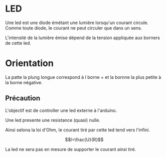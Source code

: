 
# LED

Une led est une diode émétant une lumière lorsqu'un courant circule.
Comme toute diode, le courant ne peut circuler que dans un sens.

L'intensité de la lumière émise dépend de la tension appliquée aux borners de cette led.

# Orientation

La patte la plung longue correspond à l borne + et la bornne la plus petite à la borne négative.

## Précaution

L'objectif est de controller une led externe à l'arduino.

Une led presente une resistance (quasi) nulle.

Ainsi selona la loi d'Ohm, le courant tiré par cette led tend vers l'infini.

$$I=\frac{U}{R}$$

La led ne sera pas en mesure de supporter le courant ainsi tiré.
